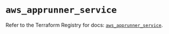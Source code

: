 # `aws_apprunner_service`

Refer to the Terraform Registry for docs: [`aws_apprunner_service`](https://registry.terraform.io/providers/hashicorp/aws/5.91.0/docs/resources/apprunner_service).
